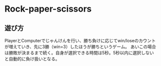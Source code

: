# Rock-paper-scissors

## 遊び方
PlayerとComputerでじゃんけんを行い、勝ち負けに応じてwin/loseのカウントが増えていき、先に3勝（win=3）したほうが勝ちというゲーム。
あいこの場合は勝敗が決まるまで続く。自身が選択できる時間は5秒。5秒以内に選択しないと自動的に負け扱いとなる。
